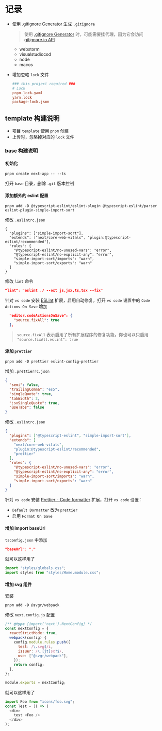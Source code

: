 # 记录

- 使用 [.gitignore Generator](https://marketplace.visualstudio.com/items?itemName=piotrpalarz.vscode-gitignore-generator) 生成 `.gitignore`

  > 使用 [.gitignore Generator](https://marketplace.visualstudio.com/items?itemName=piotrpalarz.vscode-gitignore-generator) 时，可能需要挂代理，因为它会访问 [gitignore.io API](https://gitignore.io/)

  - webstorm
  - visualstudiocod
  - node
  - macos

- 增加忽略 `lock` 文件

  ```ini
  ### this project required ###
  # Lock
  pnpm-lock.yaml
  yarn.lock
  package-lock.json
  ```

## template 构建说明

- 项目 `template` 使用 `pnpm` 创建
- 上传时，忽略掉对应的 `lock` 文件

### base 构建说明

#### 初始化

```shell
pnpm create next-app -- --ts
```

打开 `base` 目录，删除 `.git` 版本控制

#### 添加额外的 eslint 配置

```shell
pnpm add -D @typescript-eslint/eslint-plugin @typescript-eslint/parser eslint-plugin-simple-import-sort
```

修改 `.eslintrc.json`

```shell
{
  "plugins": ["simple-import-sort"],
  "extends": ["next/core-web-vitals", "plugin:@typescript-eslint/recommended"],
  "rules": {
    "@typescript-eslint/no-unused-vars": "error",
    "@typescript-eslint/no-explicit-any": "error",
    "simple-import-sort/imports": "warn",
    "simple-import-sort/exports": "warn"
  }
}

```

修改 `lint` 命令

```json
"lint": "eslint ./ --ext js,jsx,ts,tsx --fix"
```

针对 `vs code` 安装 [ESLint](https://marketplace.visualstudio.com/items?itemName=dbaeumer.vscode-eslint) 扩展，启用自动修复，打开 `vs code` 设置中的 `Code Actions On Save` 增加

```json
  "editor.codeActionsOnSave": {
    "source.fixAll": true
  },
```

> `source.fixAll` 表示启用了所有扩展程序的修复功能，你也可以只启用 ` "source.fixAll.eslint": true`

#### 添加 `prettier`

```shell
pnpm add -D prettier eslint-config-prettier
```

增加 `.prettierrc.json`

```json
{
  "semi": false,
  "trailingComma": "es5",
  "singleQuote": true,
  "tabWidth": 2,
  "jsxSingleQuote": true,
  "useTabs": false
}
```

修改 `.eslintrc.json`

```json
{
  "plugins": ["@typescript-eslint", "simple-import-sort"],
  "extends": [
    "next/core-web-vitals",
    "plugin:@typescript-eslint/recommended",
    "prettier"
  ],
  "rules": {
    "@typescript-eslint/no-unused-vars": "error",
    "@typescript-eslint/no-explicit-any": "error",
    "simple-import-sort/imports": "warn",
    "simple-import-sort/exports": "warn"
  }
}
```

针对 `vs code` 安装 [Prettier - Code formatter](https://marketplace.visualstudio.com/items?itemName=esbenp.prettier-vscode) 扩展，打开 `vs code` 设置：

- `Default Dormatter` 改为 `prettier`
- 启用 `Format On Save`

#### 增加 import baseUrl

`tsconfig.json` 中添加

```json
"baseUrl": "."
```

就可以这样用了

```ts
import "styles/globals.css";
import styles from "styles/Home.module.css";
```

#### 增加 svg 组件

安装

```shell
pnpm add -D @svgr/webpack
```

修改 `next.config.js` 配置

```js
/** @type {import('next').NextConfig} */
const nextConfig = {
  reactStrictMode: true,
  webpack(config) {
    config.module.rules.push({
      test: /\.svg$/i,
      issuer: /\.[jt]sx?$/,
      use: ["@svgr/webpack"],
    });
    return config;
  },
};

module.exports = nextConfig;
```

就可以这样用了

```ts
import Foo from "icons/foo.svg";
const Test = () => (
  <div>
    test <Foo />
  </div>
);
```
